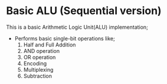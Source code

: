 # Basic ALU (Sequential version)

This is a basic Arithmetic Logic Unit(ALU) implementation;
* Performs basic single-bit operations like;
	1. Half and Full Addition
	1. AND operation
	1. OR operation
	1. Encoding
	1. Multiplexing
	1. Subtraction